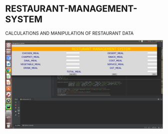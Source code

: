 # RESTAURANT-MANAGEMENT-SYSTEM
CALCULATIONS  AND MANIPULATION OF RESTAURANT DATA

![alt text](https://github.com/KUNAL932/RESTAURANT-MANAGEMENT-SYSTEM/blob/master/Dummy_picture.png)
